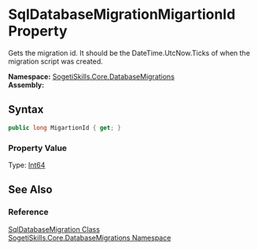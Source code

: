 SqlDatabaseMigrationMigartionId Property
========================================
Gets the migration id. It should be the DateTime.UtcNow.Ticks of when the migration script was created.

**Namespace:** [SogetiSkills.Core.DatabaseMigrations][1]  
**Assembly:**

Syntax
------

```csharp
public long MigartionId { get; }
```

### Property Value
Type: [Int64][2]

See Also
--------

### Reference
[SqlDatabaseMigration Class][3]  
[SogetiSkills.Core.DatabaseMigrations Namespace][1]  

[1]: ../README.md
[2]: http://msdn.microsoft.com/en-us/library/6yy583ek
[3]: README.md